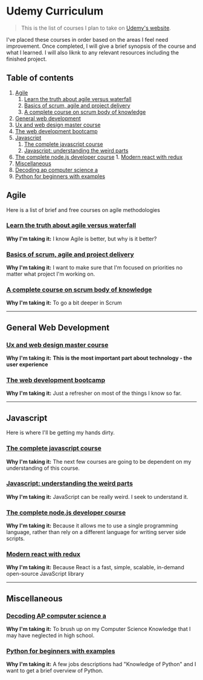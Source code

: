 # Udemy Curriculum

> This is the list of courses I plan to take on [Udemy's website](udemy.com).

I've placed these courses in order based on the areas I feel need improvement. Once completed, I will give a brief synopsis of the course and what I learned. I will also liknk to any relevant resources including the finished project.

## Table of contents

1. [Agile](#agile)
	1. [Learn the truth about agile versus waterfall](#learn-the-truth-about-agile-versus-waterfall)
	1. [Basics of scrum, agile and project delivery](#basics-of-scrum-agile-and-project-delivery)
	1. [A complete course on scrum body of knowledge](#a-complete-course-on-scrum-body-of-knowledge)
1. [General web development](#general-web-development)
  1. [Ux and web design master course](#ux-and-web-design-master-course)
  1. [The web development bootcamp](#the-web-development-bootcamp)
1. [Javascript](#javascript)
	1. [The complete javascript course](#the-complete-javascript-course)
	1. [Javascript: understanding the weird parts](#javascript-understanding-the-weird-parts)
  1. [The complete node.js developer course](#the-complete-nodejs-developer-course)
	1. [Modern react with redux](#modern-react-with-redux)
1. [Miscellaneous](#miscellaneous)
  1. [Decoding ap computer science a](#decoding-ap-computer-science-a)
  1. [Python for beginners with examples](#python-for-beginners-with-examples)

## Agile

Here is a list of brief and free courses on agile methodologies

### [Learn the truth about agile versus waterfall](https://www.udemy.com/learn-the-truth-about-agile-versus-waterfall/)

**Why I'm taking it:** I know Agile is better, but why is it better?

### [Basics of scrum, agile and project delivery](https://www.udemy.com/scrum-methodology/)

**Why I'm taking it:** I want to make sure that I'm focused on priorities no matter what project I'm working on.

### [A complete course on scrum body of knowledge](https://www.udemy.com/a-complete-course-on-scrum-body-of-knowledge-sbok-guide)

**Why I'm taking it:** To go a bit deeper in Scrum

---

## General Web Development

### [Ux and web design master course](https://www.udemy.com/the-complete-nodejs-developer-course-2)

**Why I'm taking it:** **This is the most important part about technology - the user experience**

### [The web development bootcamp](https://www.udemy.com/the-web-developer-bootcamp)

**Why I'm taking it:** Just a refresher on most of the things I know so far.

---

## Javascript

Here is where I'll be getting my hands dirty.

### [The complete javascript course](https://www.udemy.com/the-complete-javascript-course)

**Why I'm taking it:** The next few courses are going to be dependent on my understanding of this course.

### [Javascript: understanding the weird parts](https://www.udemy.com/understand-javascript)

**Why I'm taking it:** JavaScript can be really weird. I seek to understand it.

### [The complete node.js developer course](https://www.udemy.com/the-complete-nodejs-developer-course-2)

**Why I'm taking it:** Because it allows me to use a single programming language, rather than rely on a different language for writing server side scripts.

### [Modern react with redux](https://www.udemy.com/react-redux)

**Why I'm taking it:** Because React is a fast, simple, scalable, in-demand open-source JavaScript library

---

## Miscellaneous

### [Decoding AP computer science a](https://www.udemy.com/decoding-ap-computer-science-a)

**Why I'm taking it:** To brush up on my Computer Science Knowledge that I may have neglected in high school.

### [Python for beginners with examples](https://www.udemy.com/ardit-sulce-python-for-beginners)

**Why I'm taking it:** A few jobs descriptions had "Knowledge of Python" and I want to get a brief overview of Python.
